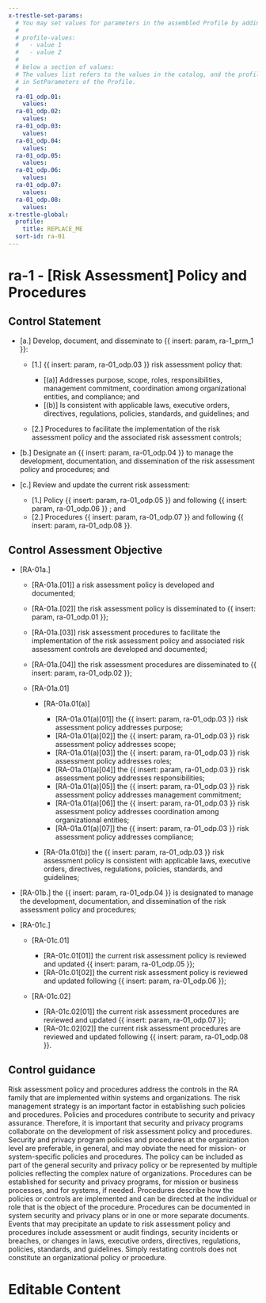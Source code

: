```yaml
---
x-trestle-set-params:
  # You may set values for parameters in the assembled Profile by adding
  #
  # profile-values:
  #   - value 1
  #   - value 2
  #
  # below a section of values:
  # The values list refers to the values in the catalog, and the profile-values represent values
  # in SetParameters of the Profile.
  #
  ra-01_odp.01:
    values:
  ra-01_odp.02:
    values:
  ra-01_odp.03:
    values:
  ra-01_odp.04:
    values:
  ra-01_odp.05:
    values:
  ra-01_odp.06:
    values:
  ra-01_odp.07:
    values:
  ra-01_odp.08:
    values:
x-trestle-global:
  profile:
    title: REPLACE_ME
  sort-id: ra-01
---
```


# ra-1 - \[Risk Assessment\] Policy and Procedures

## Control Statement

- \[a.\] Develop, document, and disseminate to {{ insert: param, ra-1_prm_1 }}:

  - \[1.\] {{ insert: param, ra-01_odp.03 }} risk assessment policy that:

    - \[(a)\] Addresses purpose, scope, roles, responsibilities, management commitment, coordination among organizational entities, and compliance; and
    - \[(b)\] Is consistent with applicable laws, executive orders, directives, regulations, policies, standards, and guidelines; and

  - \[2.\] Procedures to facilitate the implementation of the risk assessment policy and the associated risk assessment controls;

- \[b.\] Designate an {{ insert: param, ra-01_odp.04 }} to manage the development, documentation, and dissemination of the risk assessment policy and procedures; and

- \[c.\] Review and update the current risk assessment:

  - \[1.\] Policy {{ insert: param, ra-01_odp.05 }} and following {{ insert: param, ra-01_odp.06 }} ; and
  - \[2.\] Procedures {{ insert: param, ra-01_odp.07 }} and following {{ insert: param, ra-01_odp.08 }}.

## Control Assessment Objective

- \[RA-01a.\]

  - \[RA-01a.[01]\] a risk assessment policy is developed and documented;
  - \[RA-01a.[02]\] the risk assessment policy is disseminated to {{ insert: param, ra-01_odp.01 }};
  - \[RA-01a.[03]\] risk assessment procedures to facilitate the implementation of the risk assessment policy and associated risk assessment controls are developed and documented;
  - \[RA-01a.[04]\] the risk assessment procedures are disseminated to {{ insert: param, ra-01_odp.02 }};
  - \[RA-01a.01\]

    - \[RA-01a.01(a)\]

      - \[RA-01a.01(a)[01]\] the {{ insert: param, ra-01_odp.03 }} risk assessment policy addresses purpose;
      - \[RA-01a.01(a)[02]\] the {{ insert: param, ra-01_odp.03 }} risk assessment policy addresses scope;
      - \[RA-01a.01(a)[03]\] the {{ insert: param, ra-01_odp.03 }} risk assessment policy addresses roles;
      - \[RA-01a.01(a)[04]\] the {{ insert: param, ra-01_odp.03 }} risk assessment policy addresses responsibilities;
      - \[RA-01a.01(a)[05]\] the {{ insert: param, ra-01_odp.03 }} risk assessment policy addresses management commitment;
      - \[RA-01a.01(a)[06]\] the {{ insert: param, ra-01_odp.03 }} risk assessment policy addresses coordination among organizational entities;
      - \[RA-01a.01(a)[07]\] the {{ insert: param, ra-01_odp.03 }} risk assessment policy addresses compliance;

    - \[RA-01a.01(b)\] the {{ insert: param, ra-01_odp.03 }} risk assessment policy is consistent with applicable laws, executive orders, directives, regulations, policies, standards, and guidelines;

- \[RA-01b.\] the {{ insert: param, ra-01_odp.04 }} is designated to manage the development, documentation, and dissemination of the risk assessment policy and procedures;

- \[RA-01c.\]

  - \[RA-01c.01\]

    - \[RA-01c.01[01]\] the current risk assessment policy is reviewed and updated {{ insert: param, ra-01_odp.05 }};
    - \[RA-01c.01[02]\] the current risk assessment policy is reviewed and updated following {{ insert: param, ra-01_odp.06 }};

  - \[RA-01c.02\]

    - \[RA-01c.02[01]\] the current risk assessment procedures are reviewed and updated {{ insert: param, ra-01_odp.07 }};
    - \[RA-01c.02[02]\] the current risk assessment procedures are reviewed and updated following {{ insert: param, ra-01_odp.08 }}.

## Control guidance

Risk assessment policy and procedures address the controls in the RA family that are implemented within systems and organizations. The risk management strategy is an important factor in establishing such policies and procedures. Policies and procedures contribute to security and privacy assurance. Therefore, it is important that security and privacy programs collaborate on the development of risk assessment policy and procedures. Security and privacy program policies and procedures at the organization level are preferable, in general, and may obviate the need for mission- or system-specific policies and procedures. The policy can be included as part of the general security and privacy policy or be represented by multiple policies reflecting the complex nature of organizations. Procedures can be established for security and privacy programs, for mission or business processes, and for systems, if needed. Procedures describe how the policies or controls are implemented and can be directed at the individual or role that is the object of the procedure. Procedures can be documented in system security and privacy plans or in one or more separate documents. Events that may precipitate an update to risk assessment policy and procedures include assessment or audit findings, security incidents or breaches, or changes in laws, executive orders, directives, regulations, policies, standards, and guidelines. Simply restating controls does not constitute an organizational policy or procedure.

# Editable Content

<!-- Make additions and edits below -->
<!-- The above represents the contents of the control as received by the profile, prior to additions. -->
<!-- If the profile makes additions to the control, they will appear below. -->
<!-- The above markdown may not be edited but you may edit the content below, and/or introduce new additions to be made by the profile. -->
<!-- If there is a yaml header at the top, parameter values may be edited. Use --set-parameters to incorporate the changes during assembly. -->
<!-- The content here will then replace what is in the profile for this control, after running profile-assemble. -->
<!-- The current profile has no added parts for this control, but you may add new ones here. -->
<!-- Each addition must have a heading either of the form ## Control my_addition_name -->
<!-- or ## Part a. (where the a. refers to one of the control statement labels.) -->
<!-- "## Control" parts are new parts added after the statement part. -->
<!-- "## Part" parts are new parts added into the top-level statement part with that label. -->
<!-- Subparts may be added with nested hash levels of the form ### My Subpart Name -->
<!-- underneath the parent ## Control or ## Part being added -->
<!-- See https://ibm.github.io/compliance-trestle/tutorials/ssp_profile_catalog_authoring/ssp_profile_catalog_authoring for guidance. -->
